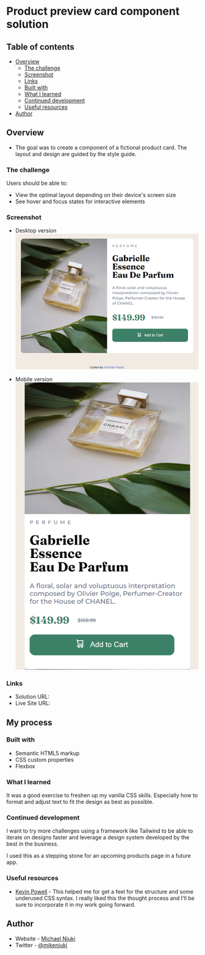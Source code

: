 # Product preview card component solution

## Table of contents

- [Overview](#overview)
  - [The challenge](#the-challenge)
  - [Screenshot](#screenshot)
  - [Links](#links)
  - [Built with](#built-with)
  - [What I learned](#what-i-learned)
  - [Continued development](#continued-development)
  - [Useful resources](#useful-resources)
- [Author](#author)

## Overview
- The goal was to create a component of a fictional product card. The layout and design are guided by the style guide.

### The challenge

Users should be able to:

- View the optimal layout depending on their device's screen size
- See hover and focus states for interactive elements

### Screenshot

- Desktop version
![](./Final-pics/DT-version.png)

- Mobile version
![](./Final-pics/MB-version.png)

### Links

- Solution URL: [](https://github.com/mikenjuki/Product-Preview-Card)
- Live Site URL: [](https://your-live-site-url.com)

## My process

### Built with

- Semantic HTML5 markup
- CSS custom properties
- Flexbox


### What I learned

It was a good exercise to freshen up my vanilla CSS skills. Especially how to format and adjust text to fit the design as best as possible.

### Continued development

I want to try more challenges using a framework like Tailwind to be able to iterate on designs faster and leverage a design system developed by the best in the business.

I used this as a stepping stone for an upcoming products page in a future app.

### Useful resources

- [Kevin Powell](https://www.youtube.com/watch?v=B2WL6KkqhLQ) - This helped me for get a feel for the structure and some underused CSS syntax. I really liked this the thought process and I'll be sure to incorporate it in my work going forward.

## Author

- Website - [Michael Njuki](https://blog.mikenjuki.com/)
- Twitter - [@mikenjuki](https://twitter.com/mikenjuki)

